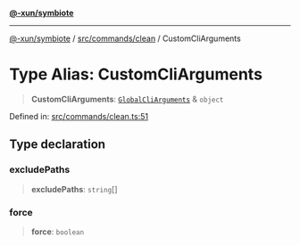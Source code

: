 [**@-xun/symbiote**](../../../../README.md)

***

[@-xun/symbiote](../../../../README.md) / [src/commands/clean](../README.md) / CustomCliArguments

# Type Alias: CustomCliArguments

> **CustomCliArguments**: [`GlobalCliArguments`](../../../configure/type-aliases/GlobalCliArguments.md) & `object`

Defined in: [src/commands/clean.ts:51](https://github.com/Xunnamius/symbiote/blob/77d17fb695645e232d8cbbf34928a6f01fd29047/src/commands/clean.ts#L51)

## Type declaration

### excludePaths

> **excludePaths**: `string`[]

### force

> **force**: `boolean`
